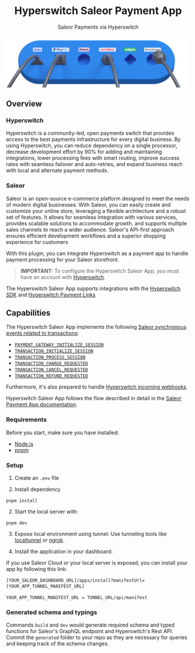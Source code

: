 <div align="center">
</div>

<div align="center">
  <h1>Hyperswitch Saleor Payment App</h1>
</div>

<div align="center">
  <p>Saleor Payments via Hyperswitch</p>
</div>

<img alt="saleor-app-template" src="./public/switch.png">

## Overview
### Hyperswitch

Hyperswitch is a community-led, open payments switch that provides access to the best payments infrastructure for every digital business. By using Hyperswitch, you can reduce dependency on a single processor, decrease development effort by 90% for adding and maintaining integrations, lower processing fees with smart routing, improve success rates with seamless failover and auto-retries, and expand business reach with local and alternate payment methods.

### Saleor

Saleor is an open-source e-commerce platform designed to meet the needs of modern digital businesses. With Saleor, you can easily create and customize your online store, leveraging a flexible architecture and a robust set of features. It allows for seamless integration with various services, provides scalable solutions to accommodate growth, and supports multiple sales channels to reach a wider audience. Saleor's API-first approach ensures efficient development workflows and a superior shopping experience for customers

With this plugin, you can integrate Hyperswitch as a payment app to handle payment processing for your Saleor storefront.

> **IMPORTANT:** To configure the Hyperswitch Saleor App, you must have an account with [Hyperswitch](https://app.hyperswitch.io/).

The Hyperswitch Saleor App supports integrations with the [Hyperswitch SDK](https://docs.hyperswitch.io/learn-more/sdk-reference) and [Hyperswitch Payment Links](https://docs.hyperswitch.io/features/payment-flows-and-management/payment-links)

## Capabilities

The Hyperswitch Saleor App implements the following [Saleor synchronous events related to transactions](https://docs.saleor.io/docs/3.x/developer/extending/webhooks/synchronous-events/transaction):

- [`PAYMENT_GATEWAY_INITIALIZE_SESSION`](https://docs.saleor.io/docs/3.x/api-reference/webhooks/enums/webhook-event-type-sync-enum#webhookeventtypesyncenumpayment_gateway_initialize_session)
- [`TRANSACTION_INITIALIZE_SESSION`](https://docs.saleor.io/docs/3.x/api-reference/webhooks/enums/webhook-event-type-sync-enum#webhookeventtypesyncenumtransaction_initialize_session)
- [`TRANSACTION_PROCESS_SESSION`](https://docs.saleor.io/docs/3.x/api-reference/webhooks/enums/webhook-event-type-sync-enum#webhookeventtypesyncenumtransaction_process_session)
- [`TRANSACTION_CHARGE_REQUESTED`](https://docs.saleor.io/docs/3.x/api-reference/webhooks/enums/webhook-event-type-sync-enum#webhookeventtypesyncenumtransaction_charge_requested)
- [`TRANSACTION_CANCEL_REQUESTED`](https://docs.saleor.io/docs/3.x/api-reference/webhooks/enums/webhook-event-type-sync-enum#webhookeventtypesyncenumtransaction_cancel_requested)
- [`TRANSACTION_REFUND_REQUESTED`](https://docs.saleor.io/docs/3.x/api-reference/webhooks/enums/webhook-event-type-sync-enum#webhookeventtypesyncenumtransaction_refund_requested)

Furthermore, it's also prepared to handle [Hyperswitch incoming webhooks](https://docs.hyperswitch.io/hyperswitch-cloud/webhooks).

Hyperswitch Saleor App follows the flow described in detail in the [Saleor Payment App documentation](https://docs.saleor.io/docs/3.x/developer/payments#payment-app).

### Requirements

Before you start, make sure you have installed:

- [Node.js](https://nodejs.org/en/)
- [pnpm](https://pnpm.io/)

### Setup

1. Create an `.env` file

2. Install dependency

```
pnpm install
```

2. Start the local server with:

```
pnpm dev
```

3. Expose local environment using tunnel:
   Use tunneling tools like [localtunnel](https://github.com/localtunnel/localtunnel) or [ngrok](https://ngrok.com/).

4. Install the application in your dashboard:

If you use Saleor Cloud or your local server is exposed, you can install your app by following this link:

```
[YOUR_SALEOR_DASHBOARD_URL]/apps/install?manifestUrl=[YOUR_APP_TUNNEL_MANIFEST_URL]
```

`YOUR_APP_TUNNEL_MANIFEST_URL = TUNNEL_URL/api/manifest`

### Generated schema and typings

Commands `build` and `dev` would generate required schema and typed functions for Saleor's GraphQL endpoint and Hyperswitch's Rest API. Commit the `generated` folder to your repo as they are necessary for queries and keeping track of the schema changes.
